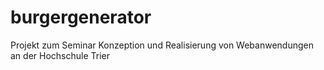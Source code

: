 # burgergenerator
Projekt zum Seminar Konzeption und Realisierung von Webanwendungen an der Hochschule Trier

